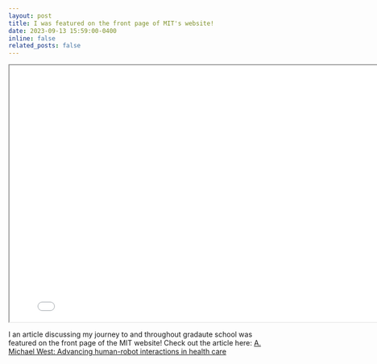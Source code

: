 ```yaml
---
layout: post
title: I was featured on the front page of MIT's website!
date: 2023-09-13 15:59:00-0400
inline: false
related_posts: false
---
```


<iframe src="../../assets/img/MIT_news_front_page.png" scrolling="no" style=" width: 800px; height: 510px;  overflow: hidden;" ></iframe>

I an article discussing my journey to and throughout gradaute school was featured on the front page of the MIT website! Check out the article here: [A. Michael West: Advancing human-robot interactions in health care](https://news.mit.edu/2023/michael-west-advancing-human-robot-interactions-0913) 

